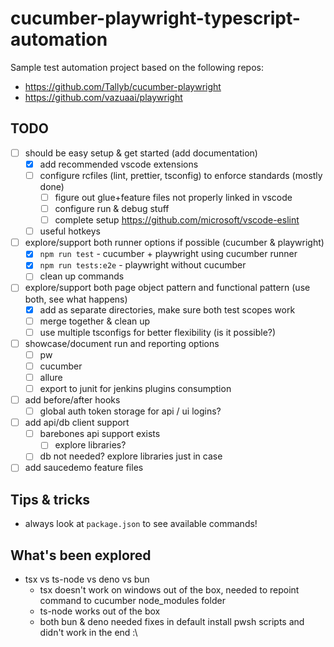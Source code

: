 # cucumber-playwright-typescript-automation

Sample test automation project based on the following repos:

- <https://github.com/Tallyb/cucumber-playwright>
- <https://github.com/vazuaai/playwright>

## TODO

- [ ] should be easy setup & get started (add documentation)
  - [x] add recommended vscode extensions
  - [ ] configure rcfiles (lint, prettier, tsconfig) to enforce standards (mostly done)
    - [ ] figure out glue+feature files not properly linked in vscode
    - [ ] configure run & debug stuff
    - [ ] complete setup <https://github.com/microsoft/vscode-eslint>
  - [ ] useful hotkeys
- [ ] explore/support both runner options if possible (cucumber & playwright)
  - [x] `npm run test` - cucumber + playwright using cucumber runner
  - [x] `npm run tests:e2e` - playwright without cucumber
  - [ ] clean up commands
- [ ] explore/support both page object pattern and functional pattern (use both, see what happens)
  - [x] add as separate directories, make sure both test scopes work
  - [ ] merge together & clean up
  - [ ] use multiple tsconfigs for better flexibility (is it possible?)
- [ ] showcase/document run and reporting options
  - [ ] pw
  - [ ] cucumber
  - [ ] allure
  - [ ] export to junit for jenkins plugins consumption
- [ ] add before/after hooks
  - [ ] global auth token storage for api / ui logins?
- [ ] add api/db client support
  - [ ] barebones api support exists
    - [ ] explore libraries?
  - [ ] db not needed? explore libraries just in case
- [ ] add saucedemo feature files

## Tips & tricks

- always look at `package.json` to see available commands!

## What's been explored

- tsx vs ts-node vs deno vs bun
  - tsx doesn't work on windows out of the box, needed to repoint command to cucumber node_modules folder
  - ts-node works out of the box
  - both bun & deno needed fixes in default install pwsh scripts and didn't work in the end :\
